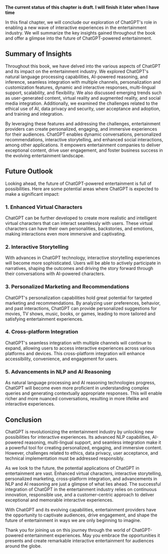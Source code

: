 **The current status of this chapter is draft. I will finish it later when I have time**

In this final chapter, we will conclude our exploration of ChatGPT's role in enabling a new wave of interactive experiences in the entertainment industry. We will summarize the key insights gained throughout the book and offer a glimpse into the future of ChatGPT-powered entertainment.

**Summary of Insights**
-----------------------

Throughout this book, we have delved into the various aspects of ChatGPT and its impact on the entertainment industry. We explored ChatGPT's natural language processing capabilities, AI-powered reasoning, and inference, seamless integration with multiple channels, personalization and customization features, dynamic and interactive responses, multi-lingual support, scalability, and flexibility. We also discussed emerging trends such as user-generated content, virtual reality and augmented reality, and social media integration. Additionally, we examined the challenges related to the ethical use of AI, data privacy and security, user acceptance and adoption, and training and integration.

By leveraging these features and addressing the challenges, entertainment providers can create personalized, engaging, and immersive experiences for their audiences. ChatGPT enables dynamic conversations, personalized recommendations, interactive storytelling, and enhanced social interactions, among other applications. It empowers entertainment companies to deliver exceptional content, drive user engagement, and foster business success in the evolving entertainment landscape.

**Future Outlook**
------------------

Looking ahead, the future of ChatGPT-powered entertainment is full of possibilities. Here are some potential areas where ChatGPT is expected to make a significant impact:

### **1. Enhanced Virtual Characters**

ChatGPT can be further developed to create more realistic and intelligent virtual characters that can interact seamlessly with users. These virtual characters can have their own personalities, backstories, and emotions, making interactions even more immersive and captivating.

### **2. Interactive Storytelling**

With advances in ChatGPT technology, interactive storytelling experiences will become more sophisticated. Users will be able to actively participate in narratives, shaping the outcomes and driving the story forward through their conversations with AI-powered characters.

### **3. Personalized Marketing and Recommendations**

ChatGPT's personalization capabilities hold great potential for targeted marketing and recommendations. By analyzing user preferences, behavior, and past interactions, ChatGPT can provide personalized suggestions for movies, TV shows, music, books, or games, leading to more tailored and satisfying entertainment experiences.

### **4. Cross-platform Integration**

ChatGPT's seamless integration with multiple channels will continue to expand, allowing users to access interactive experiences across various platforms and devices. This cross-platform integration will enhance accessibility, convenience, and engagement for users.

### **5. Advancements in NLP and AI Reasoning**

As natural language processing and AI reasoning technologies progress, ChatGPT will become even more proficient in understanding complex queries and generating contextually appropriate responses. This will enable richer and more nuanced conversations, resulting in more lifelike and interactive experiences.

**Conclusion**
--------------

ChatGPT is revolutionizing the entertainment industry by unlocking new possibilities for interactive experiences. Its advanced NLP capabilities, AI-powered reasoning, multi-lingual support, and seamless integration make it a powerful tool for creating personalized, engaging, and immersive content. However, challenges related to ethics, data privacy, user acceptance, and technical implementation must be addressed responsibly.

As we look to the future, the potential applications of ChatGPT in entertainment are vast. Enhanced virtual characters, interactive storytelling, personalized marketing, cross-platform integration, and advancements in NLP and AI reasoning are just a glimpse of what lies ahead. The successful integration of ChatGPT in the entertainment industry relies on continuous innovation, responsible use, and a customer-centric approach to deliver exceptional and memorable interactive experiences.

With ChatGPT and its evolving capabilities, entertainment providers have the opportunity to captivate audiences, drive engagement, and shape the future of entertainment in ways we are only beginning to imagine.

Thank you for joining us on this journey through the world of ChatGPT-powered entertainment experiences. May you embrace the opportunities it presents and create remarkable interactive entertainment for audiences around the globe.

